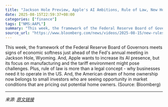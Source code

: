 ```yaml
---
title: "Jackson Hole Preview, Apple's AI Ambitions, Rule of Law, New Housing Investors | Wall Street Week"
date: 2025-08-15T22:59:37+08:00
categories: ["finance"]
tags: ["NMS:AAPL"]
summary: "This week, the framework of the Federal Reserve Board of Governors meets signs of economic softness just ahead of the Fed's annual meeting in Jackson Hole, Wyoming. And, Apple wants to increase its AI"
source_url: "https://www.bloomberg.com/news/videos/2025-08-15/new-rules-wall-street-week-video"
---
```


This week, the framework of the Federal Reserve Board of Governors meets signs of economic softness just ahead of the Fed's annual meeting in Jackson Hole, Wyoming. And, Apple wants to increase its AI presence, but its focus on manufacturing and the tariff environment might pose challenges. Plus, rule of law is more than a legal concept - why businesses need it to operate in the US. And, the American dream of home ownership now belongs to small investors who are seeing opportunity in market conditions that are pricing out potential home owners. (Source: Bloomberg)

---

*来源: [原文链接](https://www.bloomberg.com/news/videos/2025-08-15/new-rules-wall-street-week-video)*
